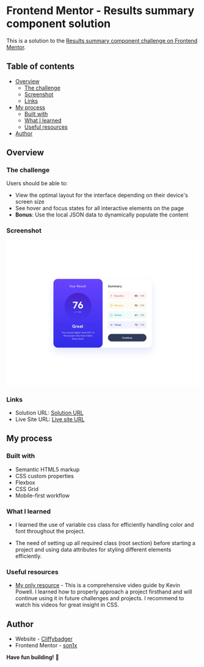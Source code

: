 # Frontend Mentor - Results summary component solution

This is a solution to the [Results summary component challenge on Frontend Mentor](https://www.frontendmentor.io/challenges/results-summary-component-CE_K6s0maV). 

## Table of contents

- [Overview](#overview)
  - [The challenge](#the-challenge)
  - [Screenshot](#screenshot)
  - [Links](#links)
- [My process](#my-process)
  - [Built with](#built-with)
  - [What I learned](#what-i-learned)  
  - [Useful resources](#useful-resources)
- [Author](#author)


## Overview

### The challenge

Users should be able to:

- View the optimal layout for the interface depending on their device's screen size
- See hover and focus states for all interactive elements on the page
- **Bonus**: Use the local JSON data to dynamically populate the content

### Screenshot

![](./design/desktop-design.jpg)

### Links

- Solution URL: [Solution URL](https://github.com/Son1x-7732/results-summary-component-main.git)
- Live Site URL: [Live site URL](https://result-card7732.netlify.app/)

## My process

### Built with

- Semantic HTML5 markup
- CSS custom properties
- Flexbox
- CSS Grid
- Mobile-first workflow

### What I learned

- I learned the use of variable css class for efficiently handling color and font throughout the project.

- The need of setting up all required class (root section) before starting a project and using data attributes for styling different elements efficiently. 

### Useful resources

- [My only resource](https://www.youtube.com/watch?v=KqFAs5d3Yl8) - This is a comprehensive video guide by Kevin Powell. I learned how to properly approach a project firsthand and will continue using it in future challenges and projects. I recommend to watch his videos for great insight in CSS.

## Author

- Website - [Cliffybadger](https://github.com/Son1x-7732)
- Frontend Mentor - [son1x](https://www.frontendmentor.io/profile/Son1x-7732)

**Have fun building!** 🚀





